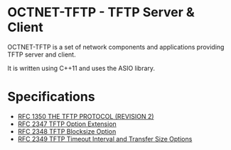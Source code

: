 # OCTNET-TFTP - TFTP Server & Client

OCTNET-TFTP is a set of network components and applications providing TFTP server and client.

It is written using C++11 and uses the ASIO library.

# Specifications

* [RFC 1350 THE TFTP PROTOCOL (REVISION 2)](https://tools.ietf.org/html/rfc1350)
* [RFC 2347 TFTP Option Extension](https://tools.ietf.org/html/rfc2347)
* [RFC 2348 TFTP Blocksize Option](https://tools.ietf.org/html/rfc2348)
* [RFC 2349 TFTP Timeout Interval and Transfer Size Options](https://tools.ietf.org/html/rfc2349)
